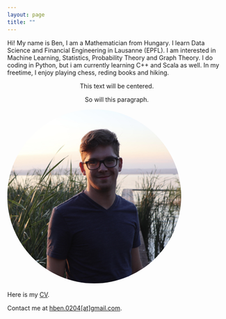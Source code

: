 ```yaml
---
layout: page
title: ""
---
```



Hi!
My name is Ben, I am a Mathematician from Hungary. I learn Data Science and Financial Engineering in Lausanne (EPFL). I am interested in Machine Learning, Statistics, Probability Theory and Graph Theory. I do coding in Python, but i am currently learning C++ and Scala as well. In my freetime, I enjoy playing chess, reding books and hiking.

<center>This text will be centered.
<p>So will this paragraph.</p></center>

<style>.roundimg {border-radius: 50%;}</style>
<img src="profile_pic.jpg" alt="Avatar" width=400 class="roundimg">


Here is my <a href="./CV_2021_12.pdf" target="blank">CV</a>.

Contact me at <a href="mailto:hben.0204@gmail.com" target="_top">hben.0204[at]gmail.com</a>.

